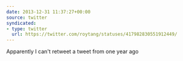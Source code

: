 ```yaml
---
date: 2013-12-31 11:37:27+00:00
source: twitter
syndicated:
- type: twitter
  url: https://twitter.com/roytang/statuses/417982830551912449/
---
```


Apparently I can't retweet a tweet from one year ago
